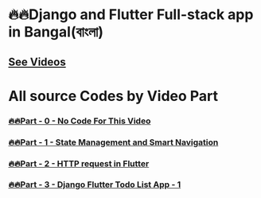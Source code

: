 # 🔥🔥Django and Flutter Full-stack app in Bangal(বাংলা)
<!-- ### [🔥🔥Part - 0 -  ]() -->
## [See Videos](https://www.youtube.com/playlist?list=PLsC9YeVUTz3-pr31-J7PJW-CYjbxuR2gT)

# All source Codes by Video Part
### [🔥🔥Part - 0 - No Code For This Video]()
### [🔥🔥Part - 1 - State Management and Smart Navigation ](https://github.com/codewithrafiq/DJANGO-FLUTTER-in-Bangla/tree/68b8608885cef4bf906fb816d636d50e3cd93cae)
### [🔥🔥Part - 2 - HTTP request in Flutter ](https://github.com/codewithrafiq/DJANGO-FLUTTER-in-Bangla/tree/15aa63972bddf8231e1c4d08e8b50a5e32d4ea8b) 
### [🔥🔥Part - 3 - Django Flutter Todo List App - 1 ](https://github.com/codewithrafiq/DJANGO-FLUTTER-in-Bangla/tree/d9b5b5b6173ab6bbcbc861465c595821fcb74d12)
